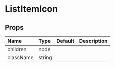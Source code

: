 ListItemIcon
============



Props
-----


| Name | Type | Default | Description |
|:-----|:-----|:-----|:-----|
| children | node |  |   |
| className | string |  |   |
